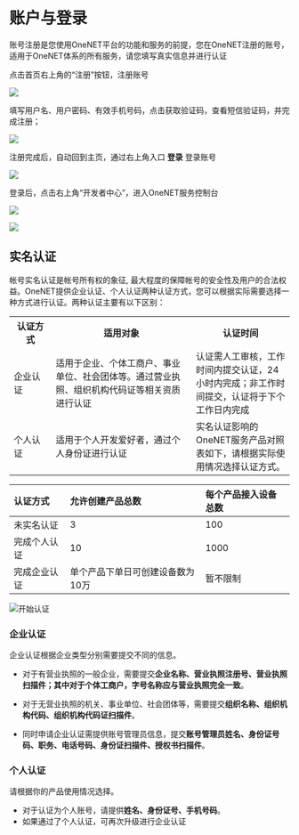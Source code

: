 # 账户与登录
账号注册是您使用OneNET平台的功能和服务的前提，您在OneNET注册的账号，适用于OneNET体系的所有服务，请您填写真实信息并进行认证

点击首页右上角的“注册”按钮，注册账号

![](/images/dj/平台首页.png)

填写用户名、用户密码、有效手机号码，点击获取验证码，查看短信验证码，并完成注册；

![](/images/dj/填写注册信息.png)

注册完成后，自动回到主页，通过右上角入口 **登录** 登录账号

![](/images/dj/登录页面.png)

登录后，点击右上角“开发者中心”，进入OneNET服务控制台

![](/images/MQTTS/开发者中心入口.png)

![](/images/MQTTS/开发者中心首页.png)

## 实名认证

帐号实名认证是帐号所有权的象征, 最大程度的保障帐号的安全性及用户的合法权益。OneNET提供企业认证、个人认证两种认证方式，您可以根据实际需要选择一种方式进行认证。两种认证主要有以下区别：

<table>
<tr><th width="15%">认证方式</th><th width="50%">适用对象</th><th>认证时间</th></tr>
<tr><td>企业认证</td><td>适用于企业、个体工商户、事业单位、社会团体等。通过营业执照、组织机构代码证等相关资质进行认证</td><td>认证需人工审核，工作时间内提交认证，24小时内完成；非工作时间提交，认证将于下个工作日内完成</td></tr>
<tr><td>个人认证</td><td>适用于个人开发爱好者，通过个人身份证进行认证</td><td>实名认证影响的OneNET服务产品对照表如下，请根据实际使用情况选择认证方式。</td></tr>
</table>

|认证方式|允许创建产品总数|每个产品接入设备总数|
|:-|:-|:-|
|未实名认证|3|100|
|完成个人认证|10|1000|
|完成企业认证|单个产品下单日可创建设备数为10万|暂不限制|

![开始认证](/images/dj/开始认证.png)

### 企业认证
企业认证根据企业类型分别需要提交不同的信息。

- 对于有营业执照的一般企业，需要提交**企业名称、营业执照注册号、营业执照扫描件；其中对于个体工商户，字号名称应与营业执照完全一致**。

- 对于无营业执照的机关、事业单位、社会团体等，需要提交**组织名称、组织机构代码、组织机构代码证扫描件**。

- 同时申请企业认证需提供账号管理员信息，提交**账号管理员姓名、身份证号码、职务、电话号码、身份证扫描件、授权书扫描件**。

### 个人认证
请根据你的产品使用情况选择。

- 对于认证为个人账号，请提供**姓名、身份证号、手机号码**。
- 如果通过了个人认证，可再次升级进行企业认证

